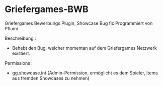 # Griefergames-BWB
Griefergames Bewerbungs Plugin, Showcase Bug fix
Programmiert von Pflumi

Beschreibung : 
 - Behebt den Bug, welcher momentan auf dem Griefergames Netzwerk existiert.
 
 Permissions : 
 - gg.showcase.int (Admin-Permission, ermöglicht es dem Spieler, Items aus fremden Showcases zu nehmen)
